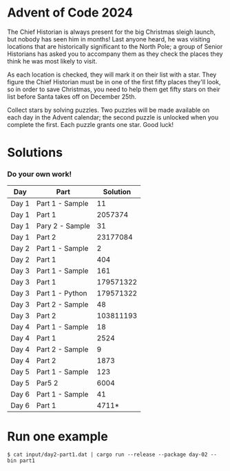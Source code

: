 # Advent of Code 2024

The Chief Historian is always present for the big Christmas sleigh launch, but nobody has seen him in months! Last anyone heard, he was visiting locations that are historically significant to the North Pole; a group of Senior Historians has asked you to accompany them as they check the places they think he was most likely to visit.

As each location is checked, they will mark it on their list with a star. They figure the Chief Historian must be in one of the first fifty places they'll look, so in order to save Christmas, you need to help them get fifty stars on their list before Santa takes off on December 25th.

Collect stars by solving puzzles. Two puzzles will be made available on each day in the Advent calendar; the second puzzle is unlocked when you complete the first. Each puzzle grants one star. Good luck!

# Solutions

### Do your own work!

| Day   | Part            | Solution  |
| ----- | --------------- | --------- |
| Day 1 | Part 1 - Sample | 11        |
| Day 1 | Part 1          | 2057374   |
| Day 1 | Pary 2 - Sample | 31        |
| Day 1 | Part 2          | 23177084  |
| Day 2 | Part 1 - Sample | 2         |
| Day 2 | Part 1          | 404       |
| Day 3 | Part 1 - Sample | 161       |
| Day 3 | Part 1          | 179571322 |
| Day 3 | Part 1 - Python | 179571322 |
| Day 3 | Part 2 - Sample | 48        |
| Day 3 | Part 2          | 103811193 |
| Day 4 | Part 1 - Sample | 18        |
| Day 4 | Part 1          | 2524      |
| Day 4 | Part 2 - Sample | 9         |
| Day 4 | Part 2          | 1873      |
| Day 5 | Part 1 - Sample | 123       |
| Day 5 | Par5 2          | 6004      |
| Day 6 | Part 1 - Sample | 41        |
| Day 6 | Part 1          | 4711*     | Python |

# Run one example

```shell
$ cat input/day2-part1.dat | cargo run --release --package day-02 --bin part1
```